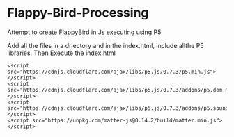 # Flappy-Bird-Processing
Attempt to create FlappyBird in Js executing using P5

Add all the files in a driectory and in the index.html, include allthe P5 libraries.
Then Execute the index.html

    <script src="https://cdnjs.cloudflare.com/ajax/libs/p5.js/0.7.3/p5.min.js"></script>
    <script src="https://cdnjs.cloudflare.com/ajax/libs/p5.js/0.7.3/addons/p5.dom.min.js"></script>
    <script src="https://cdnjs.cloudflare.com/ajax/libs/p5.js/0.7.3/addons/p5.sound.min.js"></script>
    <script src="https://unpkg.com/matter-js@0.14.2/build/matter.min.js"></script>
